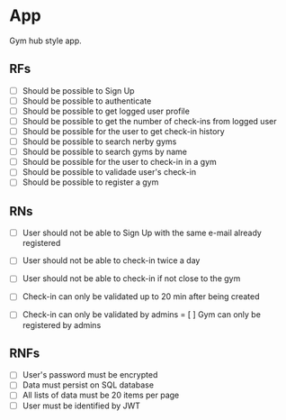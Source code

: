 # App

Gym hub style app.

## RFs

- [ ] Should be possible to Sign Up
- [ ] Should be possible to authenticate
- [ ] Should be possible to get logged user profile
- [ ] Should be possible to get the number of check-ins from logged user
- [ ] Should be possible for the user to get check-in history
- [ ] Should be possible to search nerby gyms
- [ ] Should be possible to search gyms by name
- [ ] Should be possible for the user to check-in in a gym
- [ ] Should be possible to validade user's check-in
- [ ] Should be possible to register a gym

## RNs

- [ ] User should not be able to Sign Up with the same e-mail already registered
- [ ] User should not be able to check-in twice a day
- [ ] User should not be able to check-in if not close to the gym
- [ ] Check-in can only be validated up to 20 min after being created
- [ ] Check-in can only be validated by admins
= [ ] Gym can only be registered by admins


## RNFs

- [ ] User's password must be encrypted
- [ ] Data must persist on SQL database
- [ ] All lists of data must be 20 items per page
- [ ] User must be identified by JWT